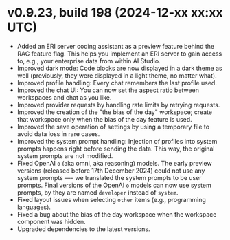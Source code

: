# v0.9.23, build 198 (2024-12-xx xx:xx UTC)
- Added an ERI server coding assistant as a preview feature behind the RAG feature flag. This helps you implement an ERI server to gain access to, e.g., your enterprise data from within AI Studio.
- Improved dark mode: Code blocks are now displayed in a dark theme as well (previously, they were displayed in a light theme, no matter what).
- Improved profile handling: Every chat remembers the last profile used.
- Improved the chat UI: You can now set the aspect ratio between workspaces and chat as you like.
- Improved provider requests by handling rate limits by retrying requests. 
- Improved the creation of the "the bias of the day" workspace; create that workspace only when the bias of the day feature is used.
- Improved the save operation of settings by using a temporary file to avoid data loss in rare cases.
- Improved the system prompt handling: Injection of profiles into system prompts happens right before sending the data. This way, the original system prompts are not modified. 
- Fixed OpenAI `o` (aka omni, aka reasoning) models. The early preview versions (released before 17th December 2024) could not use any system prompts —- we translated the system prompts to be user prompts. Final versions of the OpenAI `o` models can now use system prompts, by they are named `developer` instead of `system`.
- Fixed layout issues when selecting `other` items (e.g., programming languages).
- Fixed a bug about the bias of the day workspace when the workspace component was hidden.
- Upgraded dependencies to the latest versions.
